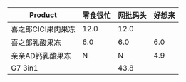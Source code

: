 | Product | 零食很忙 | 网批码头 | 好想来 |
| --- | ---- | --- | --- |
| 喜之郎CICI果肉果冻 | 12.0 | 12.0 ||
| 喜之郎乳酸果冻 | 6.0 | 6.0 | 6.0 |
| 亲亲AD钙乳酸果冻 | N | N | 4.9 |
| G7 3in1 || 43.8 ||